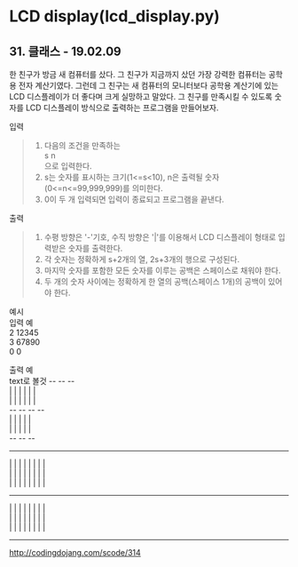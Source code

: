 # LCD display(lcd_display.py)

## 31\. 클래스 - 19.02.09

한 친구가 방금 새 컴퓨터를 샀다. 그 친구가 지금까지 샀던 가장 강력한 컴퓨터는 공학용 전자 계산기였다. 그런데 그 친구는 새 컴퓨터의 모니터보다 공학용 계산기에 있는 LCD 디스플레이가 더 좋다며 크게 실망하고 말았다. 그 친구를 만족시킬 수 있도록 숫자를 LCD 디스플레이 방식으로 출력하는 프로그램을 만들어보자.

입력
> 1. 다음의 조건을 만족하는   
s n  
으로 입력한다.  
> 2. s는 숫자를 표시하는 크기(1<=s<10), n은 출력될 숫자(0<=n<=99,999,999)를 의미한다.
> 3. 0이 두 개 입력되면 입력이 종료되고 프로그램을 끝낸다.

출력
> 1. 수평 방향은 '-'기호, 수직 방향은 '|'를 이용해서 LCD 디스플레이 형태로 입력받은 숫자를 출력한다.
> 2. 각 숫자는 정확하게 s+2개의 열, 2s+3개의 행으로 구성된다.
> 3. 마지막 숫자를 포함한 모든 숫자를 이루는 공백은 스페이스로 채워야 한다.
>4. 두 개의 숫자 사이에는 정확하게 한 열의 공백(스페이스 1개)의 공백이 있어야 한다.

예시  
입력 예  
2 12345  
3 67890  
0 0  

출력 예  
text로 볼것
      --   --        --  
   |    |    | |  | |  
   |    |    | |  | |  
      --   --   --   --  
   | |       |    |    |  
   | |       |    |    |  
      --   --        --  

 ---   ---   ---   ---   ---  
|         | |   | |   | |   |  
|         | |   | |   | |   |  
|         | |   | |   | |   |  
 ---         ---   ---  
|   |     | |   |     | |   |  
|   |     | |   |     | |   |  
|   |     | |   |     | |   |  
 ---         ---   ---   ---  

http://codingdojang.com/scode/314